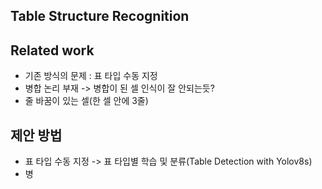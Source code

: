 ## Table Structure Recognition

## Related work
- 기존 방식의 문제 : 표 타입 수동 지정
- 병합 논리 부재 -> 병합이 된 셀 인식이 잘 안되는듯?
- 줄 바꿈이 있는 셀(한 셀 안에 3줄)

## 제안 방법
- 표 타입 수동 지정 -> 표 타입별 학습 및 분류(Table Detection with Yolov8s)
- 병